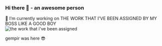 ### Hi there 👋 - an awesome person

<!--
**5E7EN/5E7EN** is a ✨ _special_ ✨ repository because its `README.md` (this file) appears on your GitHub profile.

Here are some ideas to get you started:

- 🔭 I’m currently working on ...
- 🌱 I’m currently learning ...
- 👯 I’m looking to collaborate on ...
- 🤔 I’m looking for help with ...
- 💬 Ask me about ...
- 📫 How to reach me: ...
- 😄 Pronouns: ...
- ⚡ Fun fact: ...
-->

🔭 I’m currently working on THE WORK THAT I'VE BEEN ASSIGNED BY MY BOSS LIKE A GOOD BOY  
![the work that i've been assigned](https://cdn.discordapp.com/emojis/703817904591863849.gif?v=1)

gempir was here 😎
